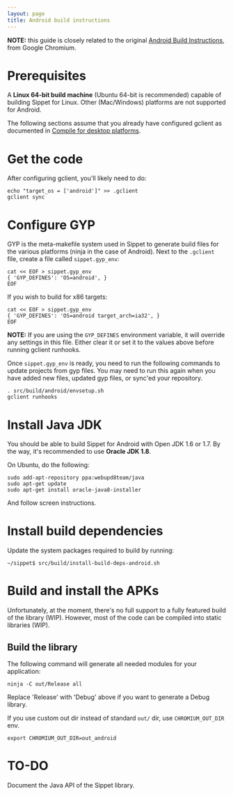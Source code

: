 ```yaml
---
layout: page
title: Android build instructions
---
```


**NOTE:** this guide is closely related to the original [Android Build
Instructions](https://code.google.com/p/chromium/wiki/AndroidBuildInstructions),
from Google Chromium.

# Prerequisites

A **Linux 64-bit build machine** (Ubuntu 64-bit is recommended) capable of
building Sippet for Linux. Other (Mac/Windows) platforms are not supported for
Android.

The following sections assume that you already have configured gclient as
documented in [Compile for desktop platforms](/how-to-compile/).

# Get the code

After configuring gclient, you'll likely need to do:

    echo "target_os = ['android']" >> .gclient
    gclient sync


# Configure GYP

GYP is the meta-makefile system used in Sippet to generate build files for the
various platforms (ninja in the case of Android). Next to the `.gclient` file,
create a file called `sippet.gyp_env`:

    cat << EOF > sippet.gyp_env
    { 'GYP_DEFINES': 'OS=android', }
    EOF

If you wish to build for x86 targets:

    cat << EOF > sippet.gyp_env
    { 'GYP_DEFINES': 'OS=android target_arch=ia32', }
    EOF

**NOTE:** If you are using the `GYP_DEFINES` environment variable, it will
override any settings in this file. Either clear it or set it to the values
above before running gclient runhooks.

Once `sippet.gyp_env` is ready, you need to run the following commands to
update projects from gyp files. You may need to run this again when you have
added new files, updated gyp files, or sync'ed your repository.

    . src/build/android/envsetup.sh
    gclient runhooks


# Install Java JDK

You should be able to build Sippet for Android with Open JDK 1.6 or 1.7. By the
way, it's recommended to use **Oracle JDK 1.8**.

On Ubuntu, do the following:

    sudo add-apt-repository ppa:webupd8team/java
    sudo apt-get update
    sudo apt-get install oracle-java8-installer

And follow screen instructions.


# Install build dependencies

Update the system packages required to build by running:

    ~/sippet$ src/build/install-build-deps-android.sh


# Build and install the APKs

Unfortunately, at the moment, there's no full support to a fully featured build
of the library (WIP). However, most of the code can be compiled into static
libraries (WIP).


## Build the library

The following command will generate all needed modules for your application:

    ninja -C out/Release all

Replace 'Release' with 'Debug' above if you want to generate a Debug library.

If you use custom out dir instead of standard `out/` dir, use
`CHROMIUM_OUT_DIR` env.

    export CHROMIUM_OUT_DIR=out_android

# TO-DO

Document the Java API of the Sippet library.
